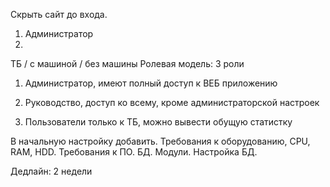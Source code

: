 Скрыть сайт до входа.

1) Администратор
2)
ТБ / с машиной / без машины
Ролевая модель: 3 роли
1) Администратор, имеют полный доступ к ВЕБ приложению
2) Руководство, доступ ко всему, кроме администраторской настроек

3) Пользователи только к ТБ, можно вывести обущую статистку

В начальную настройку добавить. Требования к оборудованию, CPU, RAM, HDD. Требования к ПО. БД. Модули. Настройка БД.

Дедлайн: 2 недели 

